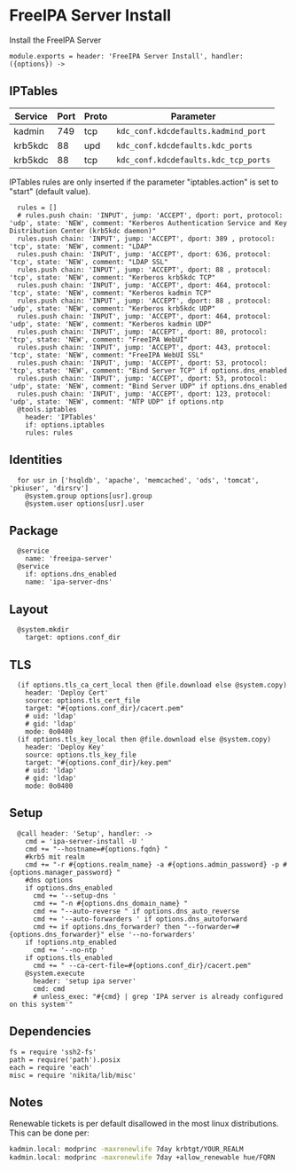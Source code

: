 
# FreeIPA Server Install

Install the FreeIPA Server

    module.exports = header: 'FreeIPA Server Install', handler: ({options}) ->

## IPTables

| Service    | Port | Proto | Parameter                            |
|------------|------|-------|--------------------------------------|
| kadmin     | 749  | tcp   | `kdc_conf.kdcdefaults.kadmind_port`  |
| krb5kdc    | 88   | upd   | `kdc_conf.kdcdefaults.kdc_ports`     |
| krb5kdc    | 88   | tcp   | `kdc_conf.kdcdefaults.kdc_tcp_ports` |

IPTables rules are only inserted if the parameter "iptables.action" is set to
"start" (default value).

      rules = []
      # rules.push chain: 'INPUT', jump: 'ACCEPT', dport: port, protocol: 'udp', state: 'NEW', comment: "Kerberos Authentication Service and Key Distribution Center (krb5kdc daemon)"
      rules.push chain: 'INPUT', jump: 'ACCEPT', dport: 389 , protocol: 'tcp', state: 'NEW', comment: "LDAP"
      rules.push chain: 'INPUT', jump: 'ACCEPT', dport: 636, protocol: 'tcp', state: 'NEW', comment: "LDAP SSL"
      rules.push chain: 'INPUT', jump: 'ACCEPT', dport: 88 , protocol: 'tcp', state: 'NEW', comment: "Kerberos krb5kdc TCP"
      rules.push chain: 'INPUT', jump: 'ACCEPT', dport: 464, protocol: 'tcp', state: 'NEW', comment: "Kerberos kadmin TCP"
      rules.push chain: 'INPUT', jump: 'ACCEPT', dport: 88 , protocol: 'udp', state: 'NEW', comment: "Kerberos krb5kdc UDP"
      rules.push chain: 'INPUT', jump: 'ACCEPT', dport: 464, protocol: 'udp', state: 'NEW', comment: "Kerberos kadmin UDP"
      rules.push chain: 'INPUT', jump: 'ACCEPT', dport: 80, protocol: 'tcp', state: 'NEW', comment: "FreeIPA WebUI"
      rules.push chain: 'INPUT', jump: 'ACCEPT', dport: 443, protocol: 'tcp', state: 'NEW', comment: "FreeIPA WebUI SSL"
      rules.push chain: 'INPUT', jump: 'ACCEPT', dport: 53, protocol: 'tcp', state: 'NEW', comment: "Bind Server TCP" if options.dns_enabled
      rules.push chain: 'INPUT', jump: 'ACCEPT', dport: 53, protocol: 'udp', state: 'NEW', comment: "Bind Server UDP" if options.dns_enabled
      rules.push chain: 'INPUT', jump: 'ACCEPT', dport: 123, protocol: 'udp', state: 'NEW', comment: "NTP UDP" if options.ntp
      @tools.iptables
        header: 'IPTables'
        if: options.iptables
        rules: rules

## Identities
      
      for usr in ['hsqldb', 'apache', 'memcached', 'ods', 'tomcat', 'pkiuser', 'dirsrv']
        @system.group options[usr].group
        @system.user options[usr].user

## Package

      @service
        name: 'freeipa-server'
      @service
        if: options.dns_enabled
        name: 'ipa-server-dns'

## Layout

      @system.mkdir
        target: options.conf_dir

## TLS

      (if options.tls_ca_cert_local then @file.download else @system.copy)
        header: 'Deploy Cert'
        source: options.tls_cert_file
        target: "#{options.conf_dir}/cacert.pem"
        # uid: 'ldap'
        # gid: 'ldap'
        mode: 0o0400
      (if options.tls_key_local then @file.download else @system.copy)
        header: 'Deploy Key'
        source: options.tls_key_file
        target: "#{options.conf_dir}/key.pem"
        # uid: 'ldap'
        # gid: 'ldap'
        mode: 0o0400


## Setup

      @call header: 'Setup', handler: ->
        cmd = 'ipa-server-install -U '
        cmd += "--hostname=#{options.fqdn} "
        #krb5 mit realm
        cmd += "-r #{options.realm_name} -a #{options.admin_password} -p #{options.manager_password} "
        #dns options
        if options.dns_enabled
          cmd += '--setup-dns '
          cmd += "-n #{options.dns_domain_name} "
          cmd += "--auto-reverse " if options.dns_auto_reverse
          cmd += '--auto-forwarders ' if options.dns_autoforward
          cmd += if options.dns_forwarder? then "--forwarder=#{options.dns_forwarder}" else '--no-forwarders'
        if !options.ntp_enabled
          cmd += '--no-ntp '
        if options.tls_enabled
          cmd += " --ca-cert-file=#{options.conf_dir}/cacert.pem"
        @system.execute
          header: 'setup ipa server'
          cmd: cmd
          # unless_exec: "#{cmd} | grep 'IPA server is already configured on this system'"
        
## Dependencies

    fs = require 'ssh2-fs'
    path = require('path').posix
    each = require 'each'
    misc = require 'nikita/lib/misc'

## Notes

Renewable tickets is per default disallowed in the most linux distributions. This can be done per:

```bash
kadmin.local: modprinc -maxrenewlife 7day krbtgt/YOUR_REALM
kadmin.local: modprinc -maxrenewlife 7day +allow_renewable hue/FQRN
```
